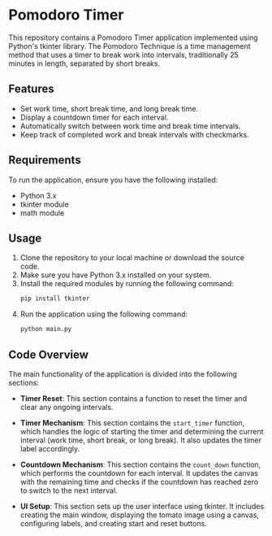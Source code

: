 # Pomodoro Timer

This repository contains a Pomodoro Timer application implemented using Python's tkinter library. The Pomodoro Technique is a time management method that uses a timer to break work into intervals, traditionally 25 minutes in length, separated by short breaks.

## Features

- Set work time, short break time, and long break time.
- Display a countdown timer for each interval.
- Automatically switch between work time and break time intervals.
- Keep track of completed work and break intervals with checkmarks.

## Requirements

To run the application, ensure you have the following installed:

- Python 3.x
- tkinter module
- math module

## Usage

1. Clone the repository to your local machine or download the source code.
2. Make sure you have Python 3.x installed on your system.
3. Install the required modules by running the following command:
   ```bash
   pip install tkinter
   ```
4. Run the application using the following command:
   ```bash
   python main.py
   ```

## Code Overview

The main functionality of the application is divided into the following sections:

- **Timer Reset**: This section contains a function to reset the timer and clear any ongoing intervals.

- **Timer Mechanism**: This section contains the `start_timer` function, which handles the logic of starting the timer and determining the current interval (work time, short break, or long break). It also updates the timer label accordingly.

- **Countdown Mechanism**: This section contains the `count_down` function, which performs the countdown for each interval. It updates the canvas with the remaining time and checks if the countdown has reached zero to switch to the next interval.

- **UI Setup**: This section sets up the user interface using tkinter. It includes creating the main window, displaying the tomato image using a canvas, configuring labels, and creating start and reset buttons.
